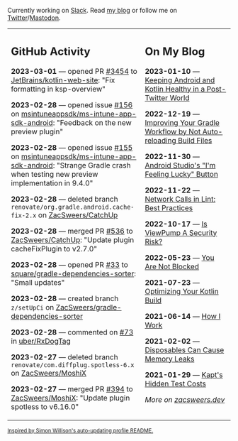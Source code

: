 Currently working on [Slack](https://slack.com/). Read [my blog](https://zacsweers.dev/) or follow me on [Twitter](https://twitter.com/ZacSweers)/[Mastodon](https://hachyderm.io/@ZacSweers).

<table><tr><td valign="top" width="60%">

## GitHub Activity
<!-- githubActivity starts -->
**2023-03-01** — opened PR [#3454](https://github.com/JetBrains/kotlin-web-site/pull/3454) to [JetBrains/kotlin-web-site](https://github.com/JetBrains/kotlin-web-site): "Fix formatting in ksp-overview"

**2023-02-28** — opened issue [#156](https://github.com/msintuneappsdk/ms-intune-app-sdk-android/issues/156) on [msintuneappsdk/ms-intune-app-sdk-android](https://github.com/msintuneappsdk/ms-intune-app-sdk-android): "Feedback on the new preview plugin"

**2023-02-28** — opened issue [#155](https://github.com/msintuneappsdk/ms-intune-app-sdk-android/issues/155) on [msintuneappsdk/ms-intune-app-sdk-android](https://github.com/msintuneappsdk/ms-intune-app-sdk-android): "Strange Gradle crash when testing new preview implementation in 9.4.0"

**2023-02-28** — deleted branch `renovate/org.gradle.android.cache-fix-2.x` on [ZacSweers/CatchUp](https://github.com/ZacSweers/CatchUp)

**2023-02-28** — merged PR [#536](https://github.com/ZacSweers/CatchUp/pull/536) to [ZacSweers/CatchUp](https://github.com/ZacSweers/CatchUp): "Update plugin cacheFixPlugin to v2.7.0"

**2023-02-28** — opened PR [#33](https://github.com/square/gradle-dependencies-sorter/pull/33) to [square/gradle-dependencies-sorter](https://github.com/square/gradle-dependencies-sorter): "Small updates"

**2023-02-28** — created branch `z/setUpCi` on [ZacSweers/gradle-dependencies-sorter](https://github.com/ZacSweers/gradle-dependencies-sorter)

**2023-02-28** — commented on [#73](https://github.com/uber/RxDogTag/issues/73#issuecomment-1448946504) in [uber/RxDogTag](https://github.com/uber/RxDogTag)

**2023-02-27** — deleted branch `renovate/com.diffplug.spotless-6.x` on [ZacSweers/MoshiX](https://github.com/ZacSweers/MoshiX)

**2023-02-27** — merged PR [#394](https://github.com/ZacSweers/MoshiX/pull/394) to [ZacSweers/MoshiX](https://github.com/ZacSweers/MoshiX): "Update plugin spotless to v6.16.0"
<!-- githubActivity ends -->
</td><td valign="top" width="40%">

## On My Blog
<!-- blog starts -->
**2023-01-10** — [Keeping Android and Kotlin Healthy in a Post-Twitter World](https://www.zacsweers.dev/keeping-android-healthy/)

**2022-12-19** — [Improving Your Gradle Workflow by Not Auto-reloading Build Files](https://www.zacsweers.dev/improving-your-workflow-by-not-auto-reloading-build-files/)

**2022-11-30** — [Android Studio's "I'm Feeling Lucky" Button](https://www.zacsweers.dev/android-studios-im-feeling-lucky-button/)

**2022-11-22** — [Network Calls in Lint: Best Practices](https://www.zacsweers.dev/network-calls-in-lint-best-practices/)

**2022-10-17** — [Is ViewPump A Security Risk?](https://www.zacsweers.dev/is-viewpump-a-security-risk/)

**2022-05-23** — [You Are Not Blocked](https://www.zacsweers.dev/you-are-not-blocked/)

**2021-07-23** — [Optimizing Your Kotlin Build](https://www.zacsweers.dev/optimizing-your-kotlin-build/)

**2021-06-14** — [How I Work](https://www.zacsweers.dev/how-i-work/)

**2021-02-02** — [Disposables Can Cause Memory Leaks](https://www.zacsweers.dev/disposables-can-cause-memory-leaks/)

**2021-01-29** — [Kapt's Hidden Test Costs](https://www.zacsweers.dev/kapts-hidden-test-costs/)
<!-- blog ends -->
_More on [zacsweers.dev](https://zacsweers.dev/)_
</td></tr></table>

<sub><a href="https://simonwillison.net/2020/Jul/10/self-updating-profile-readme/">Inspired by Simon Willison's auto-updating profile README.</a></sub>